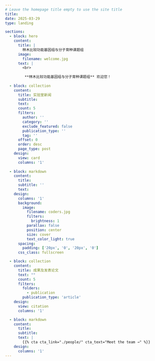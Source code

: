 ```yaml
---
# Leave the homepage title empty to use the site title
title:
date: 2025-03-29
type: landing

sections:
  - block: hero
    content:
      title: |
        林木比较功能基因组与分子育种课题组
      image:
        filename: welcome.jpg
      text: |
        <br>
        
         **林木比较功能基因组与分子育种课题组** 欢迎您！
  
  - block: collection
    content:
      title: 实验室新闻
      subtitle:
      text:
      count: 5
      filters:
        author: ''
        category: ''
        exclude_featured: false
        publication_type: ''
        tag: ''
      offset: 0
      order: desc
      page_type: post
    design:
      view: card
      columns: '1'
  
  - block: markdown
    content:
      title:
      subtitle: ''
      text:
    design:
      columns: '1'
      background:
        image: 
          filename: coders.jpg
          filters:
            brightness: 1
          parallax: false
          position: center
          size: cover
          text_color_light: true
      spacing:
        padding: ['20px', '0', '20px', '0']
      css_class: fullscreen

  - block: collection
    content:
      title: 成果及发表论文
      text: ""
      count: 5
      filters:
        folders:
          - publication
        publication_type: 'article'
    design:
      view: citation
      columns: '1'

  - block: markdown
    content:
      title:
      subtitle:
      text: |
        {{% cta cta_link="./people/" cta_text="Meet the team →" %}}
    design:
      columns: '1'
---
```

